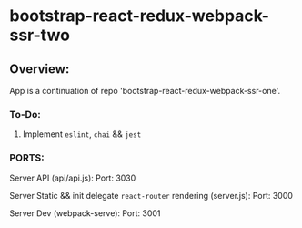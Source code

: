 # bootstrap-react-redux-webpack-ssr-two


## Overview:

App is a continuation of repo 'bootstrap-react-redux-webpack-ssr-one'.


### To-Do:

  1) Implement `eslint`, `chai` && `jest`


### PORTS:

  Server API (api/api.js):
    Port: 3030

  Server Static && init delegate `react-router` rendering (server.js):
    Port: 3000

  Server Dev (webpack-serve):
    Port: 3001
